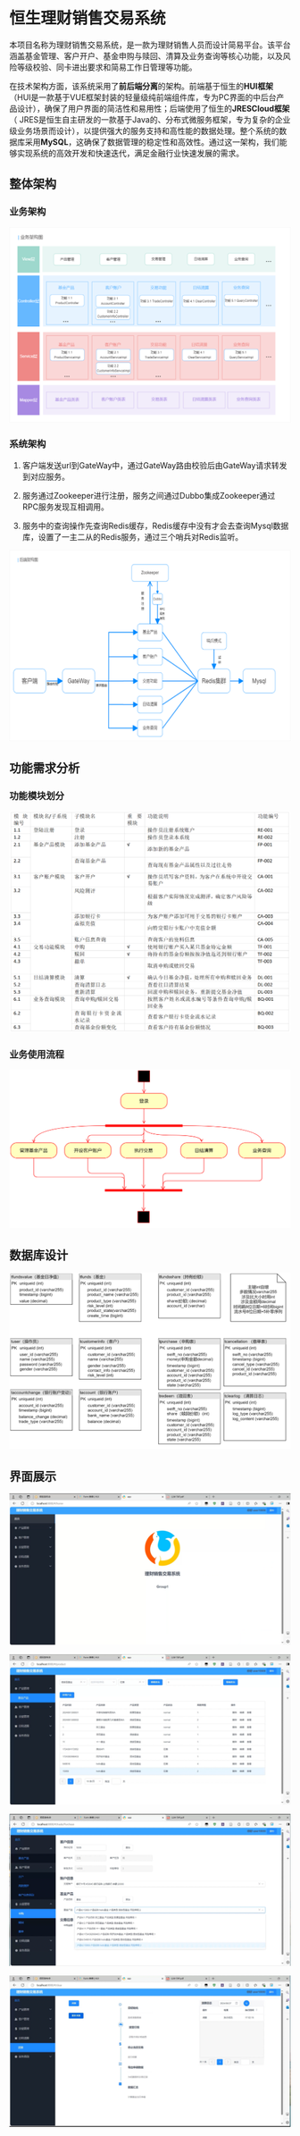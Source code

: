 # 恒生理财销售交易系统

   本项目名称为理财销售交易系统，是一款为理财销售人员而设计简易平台。该平台涵盖基金管理、客户开户、基金申购与赎回、清算及业务查询等核心功能，以及风险等级校验、同卡进出要求和简易工作日管理等功能。

​    在技术架构方面，该系统采用了**前后端分离**的架构。前端基于恒生的**HUI框架**（HUI是一款基于VUE框架封装的轻量级纯前端组件库，专为PC界面的中后台产品设计），确保了用户界面的简洁性和易用性；后端使用了恒生的**JRESCloud框架**（ JRES是恒生自主研发的一款基于Java的、分布式微服务框架，专为复杂的企业级业务场景而设计），以提供强大的服务支持和高性能的数据处理。整个系统的数据库采用**MySQL**，这确保了数据管理的稳定性和高效性。通过这一架构，我们能够实现系统的高效开发和快速迭代，满足金融行业快速发展的需求。  

## 整体架构

### 业务架构

![image-20241016163651087](.\markdown-img\architecture.png)

### 系统架构

1. 客户端发送url到GateWay中，通过GateWay路由校验后由GateWay请求转发到对应服务。

2. 服务通过Zookeeper进行注册，服务之间通过Dubbo集成Zookeeper通过RPC服务发现互相调用。

3. 服务中的查询操作先查询Redis缓存，Redis缓存中没有才会去查询Mysql数据库，设置了一主二从的Redis服务，通过三个哨兵对Redis监听。

![sys](.\markdown-img\system-arch.png)



## 功能需求分析

### 功能模块划分

![function](.\markdown-img\function.png)

### 业务使用流程

![activity](.\activity-diagram.png)



## 数据库设计

![database](./markdown-img/database.png)

## 界面展示

![show-1](.\markdown-img\image-1.png)



![show-2](.\markdown-img\image-2.png)



![show-3](.\markdown-img\image-3.png)



![show-4](.\markdown-img\image-4.png)

